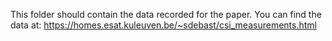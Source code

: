 This folder should contain the data recorded for the paper.
You can find the data at: https://homes.esat.kuleuven.be/~sdebast/csi_measurements.html
